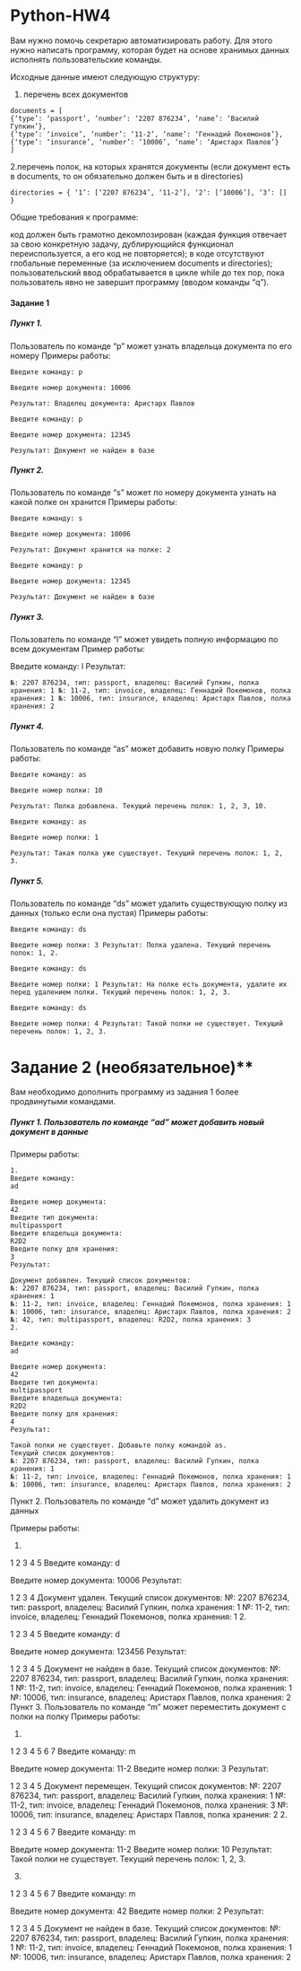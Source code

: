# Python-HW4
Вам нужно помочь секретарю автоматизировать работу. Для этого нужно написать программу, которая будет на основе хранимых данных исполнять пользовательские команды.

Исходные данные имеют следующую структуру:

1. перечень всех документов
```
documents = [ 
{‘type’: ‘passport’, ‘number’: ‘2207 876234’, ‘name’: ‘Василий Гупкин’},
{‘type’: ‘invoice’, ‘number’: ‘11-2’, ‘name’: ‘Геннадий Покемонов’},
{‘type’: ‘insurance’, ‘number’: ‘10006’, ‘name’: ‘Аристарх Павлов’}
]
```
2.перечень полок, на которых хранятся документы (если документ есть в documents, то он обязательно должен быть и в directories)
```
directories = { ‘1’: [‘2207 876234’, ‘11-2’], ‘2’: [‘10006’], ‘3’: [] }
```
Общие требования к программе:

код должен быть грамотно декомпозирован (каждая функция отвечает за свою конкретную задачу, дублирующийся функционал переиспользуется, а его код не повторяется); в коде отсутствуют глобальные переменные (за исключением documents и directories); пользовательский ввод обрабатывается в цикле while до тех пор, пока пользователь явно не завершит программу (вводом команды “q”).

#### Задание 1

##### Пункт 1.

Пользователь по команде “p” может узнать владельца документа по его номеру Примеры работы:
```
Введите команду: p

Введите номер документа: 10006

Результат: Владелец документа: Аристарх Павлов

Введите команду: p

Введите номер документа: 12345

Результат: Документ не найден в базе
```
##### Пункт 2.

Пользователь по команде “s” может по номеру документа узнать на какой полке он хранится Примеры работы:
```
Введите команду: s

Введите номер документа: 10006

Результат: Документ хранится на полке: 2

Введите команду: p

Введите номер документа: 12345

Результат: Документ не найден в базе
```
##### Пункт 3.

Пользователь по команде “l” может увидеть полную информацию по всем документам Пример работы:

Введите команду: l Результат:
```
№: 2207 876234, тип: passport, владелец: Василий Гупкин, полка хранения: 1 №: 11-2, тип: invoice, владелец: Геннадий Покемонов, полка хранения: 1 №: 10006, тип: insurance, владелец: Аристарх Павлов, полка хранения: 2
```
##### Пункт 4.

Пользователь по команде “as” может добавить новую полку Примеры работы:
```
Введите команду: as

Введите номер полки: 10

Результат: Полка добавлена. Текущий перечень полок: 1, 2, 3, 10.

Введите команду: as

Введите номер полки: 1

Результат: Такая полка уже существует. Текущий перечень полок: 1, 2, 3.
```
##### Пункт 5.

Пользователь по команде “ds” может удалить существующую полку из данных (только если она пустая) Примеры работы:
```
Введите команду: ds

Введите номер полки: 3 Результат: Полка удалена. Текущий перечень полок: 1, 2.

Введите команду: ds

Введите номер полки: 1 Результат: На полке есть документа, удалите их перед удалением полки. Текущий перечень полок: 1, 2, 3.

Введите команду: ds

Введите номер полки: 4 Результат: Такой полки не существует. Текущий перечень полок: 1, 2, 3.
```
# Задание 2 (необязательное)**
Вам необходимо дополнить программу из задания 1 более продвинутыми командами.

##### Пункт 1. Пользователь по команде “ad” может добавить новый документ в данные

Примеры работы:
```
1.
Введите команду:
ad

Введите номер документа:
42
Введите тип документа:
multipassport
Введите владельца документа:
R2D2
Введите полку для хранения:
3
Результат:

Документ добавлен. Текущий список документов:
№: 2207 876234, тип: passport, владелец: Василий Гупкин, полка хранения: 1
№: 11-2, тип: invoice, владелец: Геннадий Покемонов, полка хранения: 1
№: 10006, тип: insurance, владелец: Аристарх Павлов, полка хранения: 2
№: 42, тип: multipassport, владелец: R2D2, полка хранения: 3
2.

Введите команду:
ad

Введите номер документа:
42
Введите тип документа:
multipassport
Введите владельца документа:
R2D2
Введите полку для хранения:
4
Результат:

Такой полки не существует. Добавьте полку командой as. 
Текущий список документов:
№: 2207 876234, тип: passport, владелец: Василий Гупкин, полка хранения: 1
№: 11-2, тип: invoice, владелец: Геннадий Покемонов, полка хранения: 1
№: 10006, тип: insurance, владелец: Аристарх Павлов, полка хранения: 2
```
Пункт 2. Пользователь по команде “d” может удалить документ из данных

Примеры работы:

1.

1
2
3
4
5
Введите команду:
d

Введите номер документа:
10006
Результат:

1
2
3
4
Документ удален. 
Текущий список документов:
№: 2207 876234, тип: passport, владелец: Василий Гупкин, полка хранения: 1
№: 11-2, тип: invoice, владелец: Геннадий Покемонов, полка хранения: 1
2.

1
2
3
4
5
Введите команду:
d

Введите номер документа:
123456
Результат:

1
2
3
4
5
Документ не найден в базе. 
Текущий список документов:
№: 2207 876234, тип: passport, владелец: Василий Гупкин, полка хранения: 1
№: 11-2, тип: invoice, владелец: Геннадий Покемонов, полка хранения: 1
№: 10006, тип: insurance, владелец: Аристарх Павлов, полка хранения: 2
Пункт 3. Пользователь по команде “m” может переместить документ с полки на полку
Примеры работы:

1.

1
2
3
4
5
6
7
Введите команду:
m

Введите номер документа:
11-2
Введите номер полки:
3
Результат:

1
2
3
4
5
Документ перемещен. 
Текущий список документов:
№: 2207 876234, тип: passport, владелец: Василий Гупкин, полка хранения: 1
№: 11-2, тип: invoice, владелец: Геннадий Покемонов, полка хранения: 3
№: 10006, тип: insurance, владелец: Аристарх Павлов, полка хранения: 2
2.

1
2
3
4
5
6
7
Введите команду:
m

Введите номер документа:
11-2
Введите номер полки:
10
Результат: Такой полки не существует. Текущий перечень полок: 1, 2, 3.

3.

1
2
3
4
5
6
7
Введите команду:
m

Введите номер документа:
42
Введите номер полки:
2
Результат:

1
2
3
4
5
Документ не найден в базе. 
Текущий список документов:
№: 2207 876234, тип: passport, владелец: Василий Гупкин, полка хранения: 1
№: 11-2, тип: invoice, владелец: Геннадий Покемонов, полка хранения: 1
№: 10006, тип: insurance, владелец: Аристарх Павлов, полка хранения: 2
